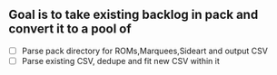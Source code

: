 ## Goal is to take existing backlog in pack and convert it to a pool of 

- [ ] Parse pack directory for ROMs,Marquees,Sideart and output CSV
- [ ] Parse existing CSV, dedupe and fit new CSV within it
